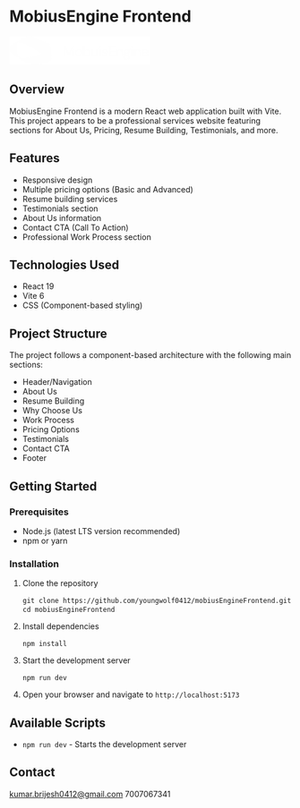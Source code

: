 # MobiusEngine Frontend

![MobiusEngine Logo](./public/logo.png)

## Overview

MobiusEngine Frontend is a modern React web application built with Vite. This project appears to be a professional services website featuring sections for About Us, Pricing, Resume Building, Testimonials, and more.

## Features

- Responsive design
- Multiple pricing options (Basic and Advanced)
- Resume building services
- Testimonials section
- About Us information
- Contact CTA (Call To Action)
- Professional Work Process section

## Technologies Used

- React 19
- Vite 6
- CSS (Component-based styling)

## Project Structure

The project follows a component-based architecture with the following main sections:

- Header/Navigation
- About Us
- Resume Building
- Why Choose Us
- Work Process
- Pricing Options
- Testimonials
- Contact CTA
- Footer

## Getting Started

### Prerequisites

- Node.js (latest LTS version recommended)
- npm or yarn

### Installation

1. Clone the repository

   ```
   git clone https://github.com/youngwolf0412/mobiusEngineFrontend.git
   cd mobiusEngineFrontend
   ```

2. Install dependencies

   ```
   npm install
   ```

3. Start the development server

   ```
   npm run dev
   ```

4. Open your browser and navigate to `http://localhost:5173`

## Available Scripts

- `npm run dev` - Starts the development server

## Contact

kumar.brijesh0412@gmail.com
7007067341
